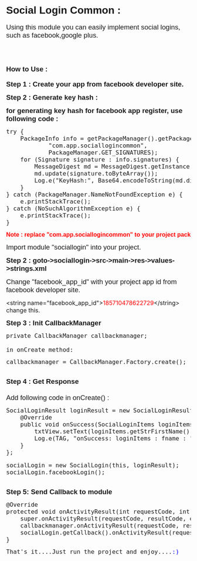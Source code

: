 <h1><span style="font-family: 'arial black', sans-serif;">Social Login Common :</span></h1>
<p><span style="font-family: 'arial black', sans-serif; font-size: 14pt;">Using this module you can easily implement social logins, such as facebook,google plus.</span></p>
<p>&nbsp;</p>
<h1><strong><span style="font-family: 'arial black', sans-serif; font-size: 14pt;">How to Use :</span></strong></h1>
<p><strong><span style="font-family: 'arial black', sans-serif; font-size: 14pt;">Step 1 :&nbsp;</span></strong><strong><span style="font-family: 'arial black', sans-serif; font-size: 14pt;">Create your app from&nbsp;facebook developer site.</span></strong></p>
<p><strong><span style="font-family: 'arial black', sans-serif; font-size: 14pt;">Step 2 : Generate key hash :</span></strong></p>
<p><strong><span style="font-family: 'arial black', sans-serif; font-size: 14pt;">for generating key hash for facebook app register, use following code :</span></strong></p>
<pre><span style="font-size: 12pt;">try {</span><br /><span style="font-size: 12pt;">    PackageInfo info = getPackageManager().getPackageInfo(</span><br /><span style="font-size: 12pt;">            "com.app.sociallogincommon",</span><br /><span style="font-size: 12pt;">            PackageManager.GET_SIGNATURES);</span><br /><span style="font-size: 12pt;">    for (Signature signature : info.signatures) {</span><br /><span style="font-size: 12pt;">        MessageDigest md = MessageDigest.getInstance("SHA");</span><br /><span style="font-size: 12pt;">        md.update(signature.toByteArray());</span><br /><span style="font-size: 12pt;">        Log.e("KeyHash:", Base64.encodeToString(md.digest(), Base64.DEFAULT));</span><br /><span style="font-size: 12pt;">    }</span><br /><span style="font-size: 12pt;">} catch (PackageManager.NameNotFoundException e) {</span><br /><span style="font-size: 12pt;">    e.printStackTrace();</span><br /><span style="font-size: 12pt;">} catch (NoSuchAlgorithmException e) {</span><br /><span style="font-size: 12pt;">    e.printStackTrace();</span><br /><span style="font-size: 10pt;"><span style="font-size: 12pt;">}</span><br /><br /><span style="font-size: 12pt; font-family: 'arial black', sans-serif; color: #ff0000;"><strong>Note : replace "com.app.sociallogincommon" to your project package.</strong></span></span></pre>
<p><span style="font-family: 'arial black', sans-serif; font-size: 14pt;">Import module "sociallogin" into your project.</span></p>
<p><strong><span style="font-family: 'arial black', sans-serif; font-size: 14pt;">Step 2 :&nbsp;</span></strong><strong><span style="font-family: 'arial black', sans-serif; font-size: 14pt;">goto-&gt;sociallogin-&gt;src-&gt;main-&gt;res-&gt;values-&gt;strings.xml</span></strong></p>
<p><span style="font-family: 'arial black', sans-serif; font-size: 14pt;">Change "facebook_app_id" with your project app id from facebook developer site.</span></p>
<p><span style="font-size: 12pt;">&lt;string name="facebook_app_id"&gt;<span style="background-color: #ffffff; color: #ff0000;">185710478622729</span>&lt;/string&gt; change this.</span></p>
<p><strong><span style="font-family: 'arial black', sans-serif; font-size: 14pt;">Step 3 :&nbsp;Init CallbackManager</span></strong></p>
<pre><span style="font-size: 12pt;">private CallbackManager callbackmanager;<br /><br />in onCreate method: <br /></span></pre>
<pre><span style="font-size: 12pt;">callbackmanager = CallbackManager.Factory.create();<br /><br /></span></pre>
<pre><strong><span style="font-family: 'arial black', sans-serif; font-size: 14pt;">Step 4 :&nbsp;Get Response<br /><br /></span></strong><span style="font-family: 'arial black', sans-serif; font-size: 14pt;">Add following code in onCreate() :</span> </pre>
<pre><span style="font-size: 12pt;">SocialLoginResult loginResult = new SocialLoginResult() {</span><br /><span style="font-size: 12pt;">    @Override</span><br /><span style="font-size: 12pt;">    public void onSuccess(SocialLoginItems loginItems) {</span><br /><span style="font-size: 12pt;">        txtView.setText(loginItems.getStrFirstName());</span><br /><span style="font-size: 12pt;">        Log.e(TAG, "onSuccess: loginItems : fname : " + loginItems.getStrFirstName());</span><br /><span style="font-size: 12pt;">    }</span><br /><span style="font-size: 12pt;">};</span><br /><br /><span style="font-size: 12pt;">socialLogin = new SocialLogin(this, loginResult);</span><br /><span style="font-size: 12pt;">socialLogin.facebookLogin();<br /><br /></span></pre>
<pre><strong><span style="font-family: 'arial black', sans-serif; font-size: 14pt;">Step 5:&nbsp;Send Callback to module <br /></span></strong></pre>
<pre><span style="font-size: 12pt;">@Override</span><br /><span style="font-size: 12pt;">protected void onActivityResult(int requestCode, int resultCode, Intent data) {</span><br /><span style="font-size: 12pt;">    super.onActivityResult(requestCode, resultCode, data);</span><br /><span style="font-size: 12pt;">    callbackmanager.onActivityResult(requestCode, resultCode, data);</span><br /><span style="font-size: 12pt;">    socialLogin.getCallback().onActivityResult(requestCode, resultCode, data);</span><br /><span style="font-size: 12pt;">}</span></pre>
<pre><span style="font-size: 12pt;">That's it....Just run the project and enjoy....<span style="color: #0000ff;">:)</span></span></pre>
